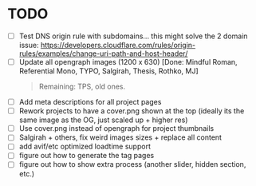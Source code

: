 # TODO

- [ ] Test DNS origin rule with subdomains... this might solve the 2 domain issue: https://developers.cloudflare.com/rules/origin-rules/examples/change-uri-path-and-host-header/
- [ ] Update all opengraph images (1200 x 630) [Done: Mindful Roman, Referential Mono, TYPO, Salgirah, Thesis, Rothko, MJ]
    > Remaining: TPS, old ones.
- [ ] Add meta descriptions for all project pages 
- [ ] Rework projects to have a cover.png shown at the top (ideally its the same image as the OG, just scaled up + higher res)
- [ ] Use cover.png instead of opengraph for project thumbnails
- [ ] Salgirah + others, fix weird images sizes + replace all content
- [ ] add avif/etc optimized loadtime support
- [ ] figure out how to generate the tag pages
- [ ] figure out how to show extra process (another slider, hidden section, etc.)
